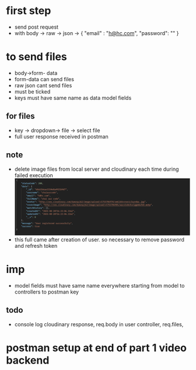 # first step
- send post request
- with body -> raw -> json -> {
    "email" : "h@hc.com",
    "password": ""
}

# to send files
- body->form- data
- form-data can send files
- raw json cant send files
- must be ticked
- keys must have same name as data model fields

## for files
- key -> dropdown-> file -> select file
- full user response received in postman

## note

- delete image files from local server and cloudinary each time during failed execution
![alt text](image.png)
- this full came after creation of user. so necessary to remove password and refresh token



# imp
- model fields must have same name everywhere starting from model to controllers to postman key

## todo
- console log cloudinary response, req.body in user controller, req.files, 


# postman setup at end of part 1 video backend
